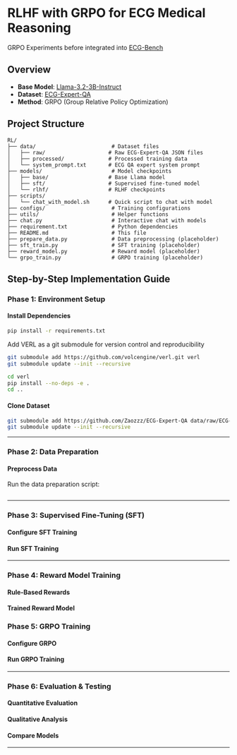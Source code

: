 # RLHF with GRPO for ECG Medical Reasoning

GRPO Experiments before integrated into [ECG-Bench](https://github.com/willxxy/ECG-Bench)

## Overview

- **Base Model**: [Llama-3.2-3B-Instruct](https://huggingface.co/meta-llama/Llama-3.2-3B-Instruct)
- **Dataset**: [ECG-Expert-QA](https://github.com/Zaozzz/ECG-Expert-QA)
- **Method**: GRPO (Group Relative Policy Optimization)

## Project Structure

```
RL/
├── data/                        # Dataset files
│   ├── raw/                    # Raw ECG-Expert-QA JSON files
│   ├── processed/              # Processed training data
│   └── system_prompt.txt       # ECG QA expert system prompt
├── models/                      # Model checkpoints
│   ├── base/                   # Base Llama model
│   ├── sft/                    # Supervised fine-tuned model
│   └── rlhf/                   # RLHF checkpoints
├── scripts/
│   └── chat_with_model.sh      # Quick script to chat with model
├── configs/                     # Training configurations
├── utils/                       # Helper functions
├── chat.py                      # Interactive chat with models
├── requirement.txt              # Python dependencies
├── README.md                    # This file
├── prepare_data.py              # Data preprocessing (placeholder)
├── sft_train.py                 # SFT training (placeholder)
├── reward_model.py              # Reward model (placeholder)
└── grpo_train.py                # GRPO training (placeholder)
```

## Step-by-Step Implementation Guide

### Phase 1: Environment Setup

#### Install Dependencies
```bash
pip install -r requirements.txt
```

Add VERL as a git submodule for version control and reproducibility
```bash
git submodule add https://github.com/volcengine/verl.git verl
git submodule update --init --recursive
```

```bash
cd verl
pip install --no-deps -e .
cd ..
```

#### Clone Dataset
```bash
git submodule add https://github.com/Zaozzz/ECG-Expert-QA data/raw/ECG-Expert-QA
git submodule update --init --recursive
```

---

### Phase 2: Data Preparation

#### Preprocess Data
Run the data preparation script:
```bash

```

---

### Phase 3: Supervised Fine-Tuning (SFT)

#### Configure SFT Training

#### Run SFT Training


---

### Phase 4: Reward Model Training

#### Rule-Based Rewards

#### Trained Reward Model

### Phase 5: GRPO Training

#### Configure GRPO

#### Run GRPO Training


---

### Phase 6: Evaluation & Testing

#### Quantitative Evaluation

#### Qualitative Analysis

#### Compare Models

---
